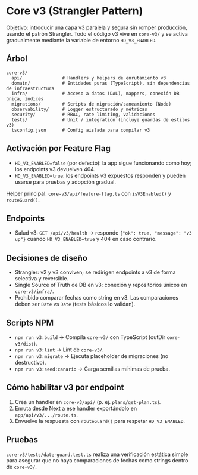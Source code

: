 # Core v3 (Strangler Pattern)

Objetivo: introducir una capa v3 paralela y segura sin romper producción, usando el patrón Strangler. Todo el código v3 vive en `core-v3/` y se activa gradualmente mediante la variable de entorno `HD_V3_ENABLED`.

## Árbol

```
core-v3/
  api/               # Handlers y helpers de enrutamiento v3
  domain/            # Entidades puras (TypeScript), sin dependencias de infraestructura
  infra/             # Acceso a datos (DAL), mappers, conexión DB única, índices
  migrations/        # Scripts de migración/saneamiento (Node)
  observability/     # Logger estructurado y métricas
  security/          # RBAC, rate limiting, validaciones
  tests/             # Unit / integration (incluye guardas de estilos v3)
  tsconfig.json      # Config aislada para compilar v3
```

## Activación por Feature Flag

- `HD_V3_ENABLED=false` (por defecto): la app sigue funcionando como hoy; los endpoints v3 devuelven 404.
- `HD_V3_ENABLED=true`: los endpoints v3 expuestos responden y pueden usarse para pruebas y adopción gradual.

Helper principal: `core-v3/api/feature-flag.ts` con `isV3Enabled()` y `routeGuard()`.

## Endpoints

- Salud v3: `GET /api/v3/health` → responde `{"ok": true, "message": "v3 up"}` cuando `HD_V3_ENABLED=true` y 404 en caso contrario.

## Decisiones de diseño

- Strangler: v2 y v3 conviven; se redirigen endpoints a v3 de forma selectiva y reversible.
- Single Source of Truth de DB en v3: conexión y repositorios únicos en `core-v3/infra/`.
- Prohibido comparar fechas como string en v3. Las comparaciones deben ser `Date` vs `Date` (tests básicos lo validan).

## Scripts NPM

- `npm run v3:build` → Compila `core-v3/` con TypeScript (outDir `core-v3/dist`).
- `npm run v3:lint` → Lint de `core-v3/`.
- `npm run v3:migrate` → Ejecuta placeholder de migraciones (no destructivo).
- `npm run v3:seed:canario` → Carga semillas mínimas de prueba.

## Cómo habilitar v3 por endpoint

1) Crea un handler en `core-v3/api/` (p. ej. `plans/get-plan.ts`).
2) Enruta desde Next a ese handler exportándolo en `app/api/v3/.../route.ts`.
3) Envuelve la respuesta con `routeGuard()` para respetar `HD_V3_ENABLED`.

## Pruebas

`core-v3/tests/date-guard.test.ts` realiza una verificación estática simple para asegurar que no haya comparaciones de fechas como strings dentro de `core-v3/`.

